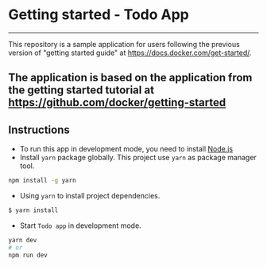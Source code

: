 # Getting started - Todo App
---
This repository is a sample application for users following the previous version of "getting started guide" at https://docs.docker.com/get-started/.

The application is based on the application from the getting started tutorial at https://github.com/docker/getting-started
---
## Instructions

- To run this app in development mode, you need to install [Node.js](https://nodejs.org/en/download/prebuilt-installer)
- Install `yarn` package globally. This project use `yarn` as package manager tool.

```bash
npm install -g yarn
```

- Using `yarn` to install project dependencies.

```bash
$ yarn install
```

- Start `Todo app` in development mode.

```bash
yarn dev
# or
npm run dev
```
